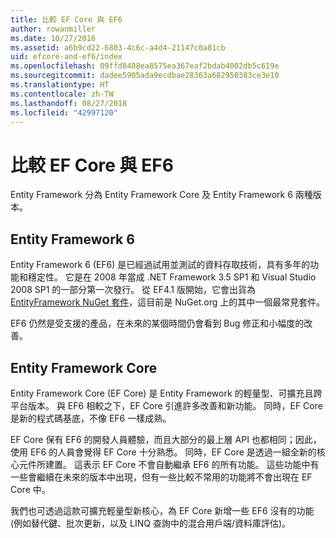 ```yaml
---
title: 比較 EF Core 與 EF6
author: rowanmiller
ms.date: 10/27/2016
ms.assetid: a6b9cd22-6803-4c6c-a4d4-21147c0a81cb
uid: efcore-and-ef6/index
ms.openlocfilehash: 09ffd8408ea8575ea367eaf2bdab4002db5c619e
ms.sourcegitcommit: dadee5905ada9ecdbae28363a682950383ce3e10
ms.translationtype: HT
ms.contentlocale: zh-TW
ms.lasthandoff: 08/27/2018
ms.locfileid: "42997120"
---
```

# <a name="compare-ef-core--ef6"></a>比較 EF Core 與 EF6

Entity Framework 分為 Entity Framework Core 及 Entity Framework 6 兩種版本。

## <a name="entity-framework-6"></a>Entity Framework 6

Entity Framework 6 (EF6) 是已經過試用並測試的資料存取技術，具有多年的功能和穩定性。 它是在 2008 年當成 .NET Framework 3.5 SP1 和 Visual Studio 2008 SP1 的一部分第一次發行。 從 EF4.1 版開始，它會出貨為 [EntityFramework NuGet 套件](https://www.nuget.org/packages/EntityFramework/)，這目前是 NuGet.org 上的其中一個最常見套件。

EF6 仍然是受支援的產品，在未來的某個時間仍會看到 Bug 修正和小幅度的改善。

## <a name="entity-framework-core"></a>Entity Framework Core

Entity Framework Core (EF Core) 是 Entity Framework 的輕量型、可擴充且跨平台版本。 與 EF6 相較之下，EF Core 引進許多改善和新功能。 同時，EF Core 是新的程式碼基底，不像 EF6 一樣成熟。

EF Core 保有 EF6 的開發人員體驗，而且大部分的最上層 API 也都相同；因此，使用 EF6 的人員會覺得 EF Core 十分熟悉。 同時，EF Core 是透過一組全新的核心元件所建置。 這表示 EF Core 不會自動繼承 EF6 的所有功能。 這些功能中有一些會繼續在未來的版本中出現，但有一些比較不常用的功能將不會出現在 EF Core 中。

我們也可透過這款可擴充輕量型新核心，為 EF Core 新增一些 EF6 沒有的功能 (例如替代鍵、批次更新，以及 LINQ 查詢中的混合用戶端/資料庫評估)。
